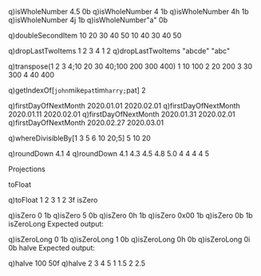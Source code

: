 q)isWholeNumber 4.5
0b
q)isWholeNumber 4
1b
q)isWholeNumber 4h
1b
q)isWholeNumber 4j
1b
q)isWholeNumber"a"
0b

q)doubleSecondItem 10 20 30 40 50
10 40 30 40 50


q)dropLastTwoItems 1 2 3 4
1 2
q)dropLastTwoItems "abcde"
"abc"


q)transpose(1 2 3 4;10 20 30 40;100 200 300 400)
1 10 100
2 20 200
3 30 300
4 40 400



q)getIndexOf[`john`mike`pat`tim`harry;`pat]
2


q)firstDayOfNextMonth 2020.01.01
2020.02.01
q)firstDayOfNextMonth 2020.01.11
2020.02.01
q)firstDayOfNextMonth 2020.01.31
2020.02.01
q)firstDayOfNextMonth 2020.02.27
2020.03.01




q)whereDivisibleBy[1 3 5 6 10 20;5]
5 10 20


q)roundDown 4.1
4
q)roundDown 4.1 4.3 4.5 4.8 5.0
4 4 4 4 5



Projections


toFloat


  q)toFloat 1 2 3
  1 2 3f
isZero

q)isZero 0
1b
q)isZero 5
0b
q)isZero 0h
1b
q)isZero 0x00
1b
q)isZero 0b
1b
isZeroLong
Expected output:

q)isZeroLong 0
1b
q)isZeroLong 1
0b
q)isZeroLong 0h
0b
q)isZeroLong 0i
0b
halve
Expected output:

q)halve 100
50f
q)halve 2 3 4 5
1 1.5 2 2.5
